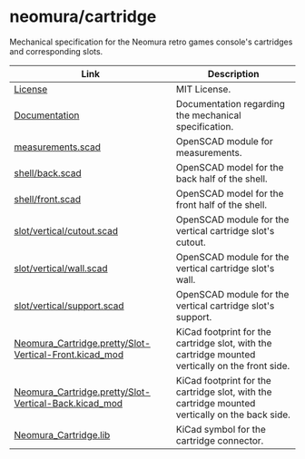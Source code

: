 # neomura/cartridge

Mechanical specification for the Neomura retro games console's cartridges and corresponding slots.

| Link                                                                                                               | Description                                                                                      |
| ------------------------------------------------------------------------------------------------------------------ | ------------------------------------------------------------------------------------------------ |
| [License](./license.md)                                                                                            | MIT License.                                                                                     |
| [Documentation](./documentation.md)                                                                                | Documentation regarding the mechanical specification.                                            |
| [measurements.scad](./measurements.scad)                                                                           | OpenSCAD module for measurements.                                                                |
| [shell/back.scad](./shell/back.scad)                                                                               | OpenSCAD model for the back half of the shell.                                                   |
| [shell/front.scad](./shell/front.scad)                                                                             | OpenSCAD model for the front half of the shell.                                                  |
| [slot/vertical/cutout.scad](./slot/vertical/cutout.scad)                                                           | OpenSCAD module for the vertical cartridge slot's cutout.                                        |
| [slot/vertical/wall.scad](./slot/vertical/wall.scad)                                                               | OpenSCAD module for the vertical cartridge slot's wall.                                          |
| [slot/vertical/support.scad](./slot/vertical/support.scad)                                                         | OpenSCAD module for the vertical cartridge slot's support.                                       |
| [Neomura_Cartridge.pretty/Slot-Vertical-Front.kicad_mod](./Neomura_Cartridge.pretty/Slot-Vertical-Front.kicad_mod) | KiCad footprint for the cartridge slot, with the cartridge mounted vertically on the front side. |
| [Neomura_Cartridge.pretty/Slot-Vertical-Back.kicad_mod](./Neomura_Cartridge.pretty/Slot-Vertical-Back.kicad_mod)   | KiCad footprint for the cartridge slot, with the cartridge mounted vertically on the back side.  |
| [Neomura_Cartridge.lib](./Neomura_Cartridge.lib)                                                                   | KiCad symbol for the cartridge connector.                                                        |
